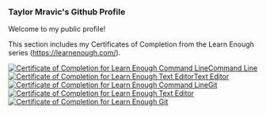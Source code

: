 ### Taylor Mravic's Github Profile

Welcome to my public profile!

This section includes my Certificates of Completion from the Learn Enough series (https://learnenough.com/).

<a href="https://www.learnenough.com/certificates/tmravic"><img src="https://www.learnenough.com/certificates/tmravic/command-line-tutorial.svg" alt="Certificate of Completion for Learn Enough Command Line">Command Line</a><a href="https://www.learnenough.com/certificates/tmravic"><img src="https://www.learnenough.com/certificates/tmravic/text-editor-tutorial.svg" alt="Certificate of Completion for Learn Enough Text Editor">Text Editor</a><a href="https://www.learnenough.com/certificates/tmravic"><img src="https://www.learnenough.com/certificates/tmravic/command-line-tutorial.svg" alt="Certificate of Completion for Learn Enough Command Line">Git</a><a href="https://www.learnenough.com/certificates/tmravic"><img src="https://www.learnenough.com/certificates/tmravic/text-editor-tutorial.svg" alt="Certificate of Completion for Learn Enough Text Editor"></a><a href="https://www.learnenough.com/certificates/tmravic"><img src="https://www.learnenough.com/certificates/tmravic/git-tutorial.svg" alt="Certificate of Completion for Learn Enough Git"></a>

<!--
**tmravic/tmravic** is a ✨ _special_ ✨ repository because its `README.md` (this file) appears on your GitHub profile.

Here are some ideas to get you started:

- 🔭 I’m currently working on ...
- 🌱 I’m currently learning ...
- 👯 I’m looking to collaborate on ...
- 🤔 I’m looking for help with ...
- 💬 Ask me about ...
- 📫 How to reach me: ...
- 😄 Pronouns: ...
- ⚡ Fun fact: ...
-->

